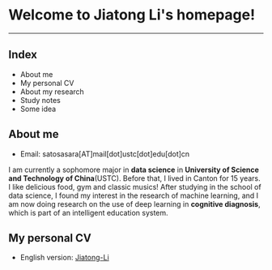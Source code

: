 # Welcome to Jiatong Li's homepage!

---

## Index
* About me
* My personal CV
* About my research
* Study notes
* Some idea

## About me
* Email: satosasara[AT]mail[dot]ustc[dot]edu[dot]cn

I am currently a sophomore major in **data science** in **University of Science and Technology of China**(USTC). Before that, I lived in Canton for 15 years. I like delicious food, gym and classic musics! After studying in the school of data science, I found my interest in the research of machine learning, and I am now doing research on the use of deep learning in **cognitive diagnosis**, which is part of an intelligent education system.

## My personal CV
* English version: [Jiatong-Li](./My_personal_CV/LiJiatong.pdf)

